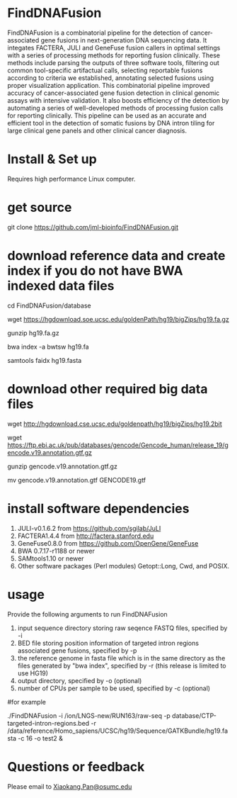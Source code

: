 # FindDNAFusion
FindDNAFusion is a combinatorial pipeline for the detection of cancer-associated gene fusions in next-generation DNA sequencing data. It integates FACTERA, JULI and GeneFuse fusion callers in optimal settings with a series of processing methods for reporting fusion clinically. These methods include parsing the outputs of three software tools, filtering out common tool-specific artifactual calls, selecting reportable fusions according to criteria we established, annotating selected fusions using proper visualization application. This combinatorial pipeline improved accuracy of cancer-associated gene fusion detection in clinical genomic assays with intensive validation. It also boosts efficiency of the detection by automating a series of well-developed methods of processing fusion calls for reporting clinically. This pipeline can be used as an accurate and efficient tool in the detection of somatic fusions by DNA intron tiling for large clinical gene panels and other clinical cancer diagnosis.
#
# Install & Set up
Requires high performance Linux computer.
#
# get source
git clone https://github.com/jml-bioinfo/FindDNAFusion.git
#
# download reference data and create index if you do not have BWA indexed data files  
cd FindDNAFusion/database

wget https://hgdownload.soe.ucsc.edu/goldenPath/hg19/bigZips/hg19.fa.gz

gunzip hg19.fa.gz

bwa index -a bwtsw hg19.fa

samtools faidx hg19.fasta

# download other required big data files
wget http://hgdownload.cse.ucsc.edu/goldenpath/hg19/bigZips/hg19.2bit

wget https://ftp.ebi.ac.uk/pub/databases/gencode/Gencode_human/release_19/gencode.v19.annotation.gtf.gz

gunzip gencode.v19.annotation.gtf.gz 

mv gencode.v19.annotation.gtf GENCODE19.gtf

# install software dependencies
1. JULI-v0.1.6.2 from https://github.com/sgilab/JuLI
2. FACTERA1.4.4 from http://factera.stanford.edu
3. GeneFuse0.8.0 from https://github.com/OpenGene/GeneFuse
4. BWA 0.7.17-r1188 or newer
5. SAMtools1.10 or newer
6. Other software packages (Perl modules) Getopt::Long, Cwd, and POSIX.

# usage
Provide the following arguments to run FindDNAFusion
1. input sequence directory storing raw seqence FASTQ files, specified by -i
2. BED file storing position information of targeted intron regions associated gene fusions, specified by -p
3. the reference genome in fasta file which is in the same directory as the files generated by "bwa index", specified by -r (this release is limited to use HG19)
4. output directory, specified by -o (optional)
5. number of CPUs per sample to be used, specified by -c (optional)

#for example

./FindDNAFusion -i /ion/LNGS-new/RUN163/raw-seq -p database/CTP-targeted-intron-regions.bed -r /data/reference/Homo_sapiens/UCSC/hg19/Sequence/GATKBundle/hg19.fasta -c 16 -o test2 &
#
# Questions or feedback

Please email to Xiaokang.Pan@osumc.edu
